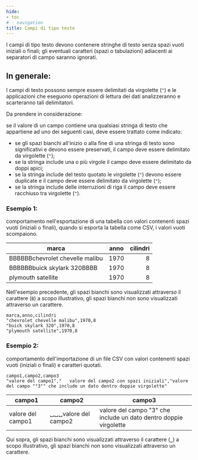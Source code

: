 ```yaml
---
hide:
- toc
# - navigation
title: Campi di tipo testo
---
```


I campi di tipo testo devono contenere stringhe di testo senza spazi vuoti iniziali o finali; gli eventuali caratteri (spazi o tabulazioni) adiacenti ai separatori di campo saranno ignorati.

## In generale:
I campi di testo possono sempre essere delimitati da virgolette (`"`) e le applicazioni che eseguono operazioni di lettura dei dati analizzeranno e scarteranno tali delimitatori.

Da prendere in considerazione:

se il valore di un campo contiene una qualsiasi stringa di testo che appartiene ad uno dei seguenti casi, deve essere trattato come indicato:

- se gli spazi bianchi all'inizio o alla fine di una stringa di testo sono significativi e devono essere preservati, il campo deve essere delimitato da virgolette (`"`);
- se la stringa include una o più virgole il campo deve essere delimitato da doppi apici;
- se la stringa include del testo quotato le virgolette (`"`) devono essere duplicate e il campo deve essere delimitato da virgolette (`"`);
- se la stringa include delle interruzioni di riga il campo deve essere racchiuso tra virgolette (`"`).

### Esempio 1:
comportamento nell'esportazione di una tabella con valori contenenti spazi vuoti (iniziali o finali), quando si esporta la tabella come CSV, i valori vuoti scompaiono.

| marca | anno | cilindri |
| --- | --- | ---: |
| BBBBBBchevrolet chevelle malibu | 1970 | 8 |
| BBBBBBbuick skylark 320BBBB | 1970 | 8 |
| plymouth satellite | 1970 | 8 |

Nell'esempio precedente, gli spazi bianchi sono visualizzati attraverso il carattere (`B`) a scopo illustrativo, gli spazi bianchi non sono visualizzati attraverso un carattere.

```
marca,anno,cilindri
"chevrolet chevelle malibu",1970,8
"buick skylark 320",1970,8
"plymouth satellite",1970,8
```

### Esempio 2:
comportamento dell'importazione di un file CSV con valori contenenti spazi vuoti (iniziali o finali) e caratteri quotati.

```
campo1,campo2,campo3
"valore del campo1","   valore del campo2 con spazi iniziali","valore del campo ""3"" che include un dato dentro doppie virgolette"
```

| campo1 | campo2 | campo3 |
| --- | --- | --- |
| valore del campo1 | ␣␣␣valore del campo2 | valore del campo "3" che include un dato dentro doppie virgolette |

Qui sopra, gli spazi bianchi sono visualizzati attraverso il carattere (`␣`) a scopo illustrativo, gli spazi bianchi non sono visualizzati attraverso un carattere.
